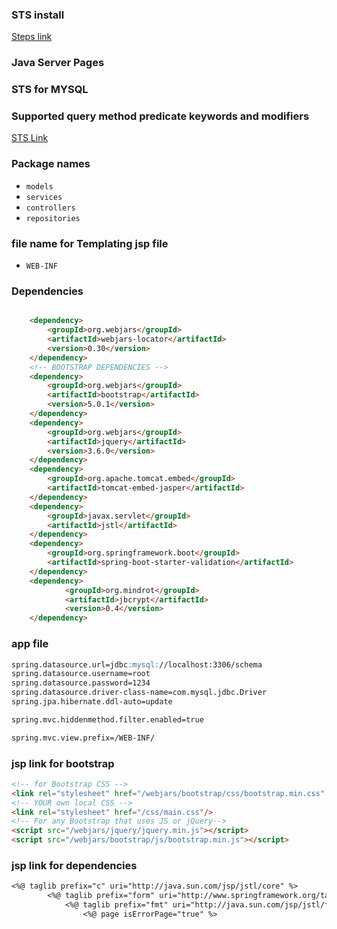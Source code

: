 ### STS install
[Steps link](https://github.com/EsraaAlsharit/SDA_SoftwareDev/tree/main/SOFTWARE%20WEB%20DEVELOPMENT%20-%20JAVA/JavaOOP)

### Java Server Pages
[]()

### STS for MYSQL
[]()

### Supported query method predicate keywords and modifiers
[STS Link](https://docs.spring.io/spring-data/jpa/docs/current/reference/html/#appendix.query.method.predicate)

### Package names

- `models`
- `services`
- `controllers`
- `repositories`

### file name for Templating jsp file 
- `WEB-INF`

### Dependencies
```md

    <dependency>
        <groupId>org.webjars</groupId>
        <artifactId>webjars-locator</artifactId>
        <version>0.30</version>
    </dependency>    
    <!-- BOOTSTRAP DEPENDENCIES -->
    <dependency>
        <groupId>org.webjars</groupId>
        <artifactId>bootstrap</artifactId>
        <version>5.0.1</version>
    </dependency>
    <dependency>
        <groupId>org.webjars</groupId>
        <artifactId>jquery</artifactId>
        <version>3.6.0</version>
    </dependency>
	<dependency>
		<groupId>org.apache.tomcat.embed</groupId>
		<artifactId>tomcat-embed-jasper</artifactId>
    </dependency>
	<dependency>
		<groupId>javax.servlet</groupId>
		<artifactId>jstl</artifactId>
	</dependency>    
 	<dependency>
        <groupId>org.springframework.boot</groupId>
        <artifactId>spring-boot-starter-validation</artifactId>
    </dependency> 
    <dependency>
            <groupId>org.mindrot</groupId>
            <artifactId>jbcrypt</artifactId>
            <version>0.4</version>
    </dependency>
````

### app file
```md 
spring.datasource.url=jdbc:mysql://localhost:3306/schema
spring.datasource.username=root
spring.datasource.password=1234
spring.datasource.driver-class-name=com.mysql.jdbc.Driver
spring.jpa.hibernate.ddl-auto=update

spring.mvc.hiddenmethod.filter.enabled=true

spring.mvc.view.prefix=/WEB-INF/

````
### jsp link for bootstrap
```md
<!-- for Bootstrap CSS -->
<link rel="stylesheet" href="/webjars/bootstrap/css/bootstrap.min.css" />
<!-- YOUR own local CSS -->
<link rel="stylesheet" href="/css/main.css"/>
<!-- For any Bootstrap that uses JS or jQuery-->
<script src="/webjars/jquery/jquery.min.js"></script>
<script src="/webjars/bootstrap/js/bootstrap.min.js"></script>
````
### jsp link for dependencies

```md
<%@ taglib prefix="c" uri="http://java.sun.com/jsp/jstl/core" %>
        <%@ taglib prefix="form" uri="http://www.springframework.org/tags/form" %>
            <%@ taglib prefix="fmt" uri="http://java.sun.com/jsp/jstl/fmt" %>
                <%@ page isErrorPage="true" %>
            
````
